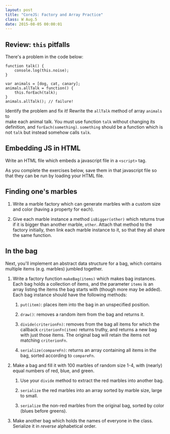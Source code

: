 ```yaml
---
layout: post
title: "CoreJS: Factory and Array Practice"
class: W Aug.5
date: 2015-08-05 00:00:01
---
```


## Review: `this` pitfalls

There's a problem in the code below:

```
function talk() {
	console.log(this.noise);
}

var animals = [dog, cat, canary];
animals.allTalk = function() {
	this.forEach(talk);
}
animals.allTalk(); // failure!
```

Identify the problem and fix it!  Rewrite the `allTalk` method of array `animals` to  
make each animal talk.  You must use function `talk` without changing its definition, and `forEach(something)`.
`something` should be a function which is not `talk` but instead somehow calls `talk`.

## Embedding JS in HTML

Write an HTML file which embeds a javascript file in a `<script>` tag.

As you complete the exercises below, save them in that javascript file so that they can be run by loading your HTML file.


## Finding one's marbles

1. Write a marble factory which can generate marbles with a custom size and color (having a property for each).

2. Give each marble instance a method `isBigger(other)` which returns true if it is bigger than another marble, `other`.  Attach that method to the factory initially, then link each marble instance to it, so that they all share the same function.


## In the bag

Next, you'll implement an abstract data structure for a bag, which contains multiple items (e.g. marbles) jumbled together.

1. Write a factory function `makeBag(items)` which makes bag instances.  Each bag holds a collection of items, and the parameter `items` is an array listing the items the bag starts with (though more may be added).  Each bag instance should have the following methods:

    1. `put(item)`: places item into the bag in an unspecified position.

    2. `draw()`: removes a random item from the bag and returns it.

    3. `divide(criterionFn)`: removes from the bag all items for which the callback `criterionFn(item)` returns truthy, and returns a new bag with just those items.  The original bag will retain the items not matching `criterionFn`.

    4. `serialize(compareFn)`: returns an array containing all items in the bag, sorted according to `compareFn`.

2. Make a bag and fill it with 100 marbles of random size 1-4, with (nearly) equal numbers of red, blue, and green.

    1. Use your `divide` method to extract the red marbles into another bag.

    2. `serialize` the red marbles into an array sorted by marble size, large to small.

    3. `serialize` the non-red marbles from the original bag, sorted by color (blues before greens).

3. Make another bag which holds the names of everyone in the class.  Serialize it in *reverse* alphabetical order.


